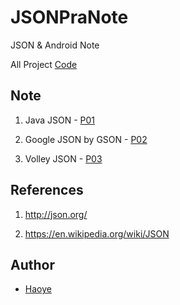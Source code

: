 # JSONPraNote

JSON &amp; Android Note

All Project [Code](https://github.com/kancheng/JSONPraNote/tree/master/prj)


## Note

1. Java JSON - [P01](https://github.com/kancheng/JSONPraNote/blob/master/note/P01.md)

2. Google JSON by GSON - [P02](https://github.com/kancheng/JSONPraNote/blob/master/note/P02.md) 

3. Volley JSON - [P03](https://github.com/kancheng/JSONPraNote/blob/master/note/P03.md) 


## References

1. http://json.org/

2. https://en.wikipedia.org/wiki/JSON


## Author

- [Haoye](https://kancheng.github.io/)


